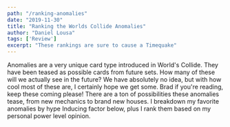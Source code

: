 ```yaml
---
path: "/ranking-anomalies"
date: "2019-11-30"
title: "Ranking the Worlds Collide Anomalies"
author: "Daniel Lousa"
tags: ['Review']
excerpt: "These rankings are sure to cause a Timequake"
---
```


Anomalies are a very unique card type introduced in World's Collide. They have been teased as possible cards from future sets. How many of these will we actually see in the future? We have absolutely no idea, but with how cool most of these are, I certainly hope we get some. Brad if you're reading, keep these coming please! There are a ton of possibilities these anomalies tease, from new mechanics to brand new houses. I breakdown my favorite anomalies by hype Inducing factor below, plus I rank them based on my personal power level opinion.